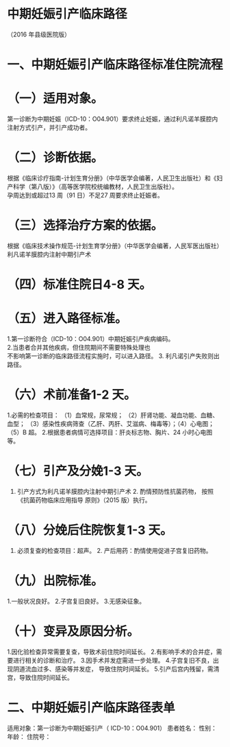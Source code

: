 # 中期妊娠引产临床路径  
（2016 年县级医院版）  
# 一、中期妊娠引产临床路径标准住院流程  
# （一）适用对象。  
第一诊断为中期妊娠（ICD-10：O04.901）要求终止妊娠，通过利凡诺羊膜腔内注射方式引产，并引产成功者。  
# （二）诊断依据。  
根据《临床诊疗指南-计划生育分册》（中华医学会编著，人民卫生出版社）和《妇产科学（第八版）》（高等医学院校统编教材，人民卫生出版社）。  
孕周达到或超过13 周（91 日）不足27 周要求终止妊娠者。  
# （三）选择治疗方案的依据。  
根据《临床技术操作规范-计划生育学分册》（中华医学会编著，人民军医出版社）  
利凡诺羊膜腔内注射中期引产术  
# （四）标准住院日4-8 天。  
# （五）进入路径标准。  
1.第一诊断符合（ICD-10：O04.901）中期妊娠引产疾病编码。  
2.当患者合并其他疾病，但住院期间不需要特殊处理也  
不影响第一诊断的临床路径流程实施时，可以进入路径。 3. 利凡诺引产失败则出路径。  
# （六）术前准备1-2 天。  
1.必需的检查项目： （1）血常规，尿常规； （2）肝肾功能、凝血功能、血糖、血型； （3）感染性疾病筛查（乙肝、丙肝、艾滋病、梅毒等）；（4）心电图； （5）B 超。 2.根据患者病情可选择项目：肝炎标志物、胸片、24 小时心电图等。  
# （七）引产及分娩1-3 天。  
1.   引产方式为利凡诺羊膜腔内注射中期引产术  2.   酌情预防性抗菌药物， 按照 《抗菌药物临床应用指导 原则》（2015 版）执行。  
# （八）分娩后住院恢复1-3 天。  
1. 必须复查的检查项目：超声。 2. 产后用药：酌情使用促进子宫复旧药物。  
# （九）出院标准。  
1.一般状况良好。 2.子宫复旧良好。       3.无感染征象。  
# （十）变异及原因分析。  
1.因化验检查异常需要复查，导致术前住院时间延长。 2.有影响手术的合并症，需要进行相关的诊断和治疗。 3.因手术并发症需进一步处理。 4.子宫复旧不良，出现阴道流血过多、感染等并发症， 导致住院时间延长。 5.引产后宫内残留，需清宫，导致住院时间延长。  
# 二、中期妊娠引产临床路径表单  
适用对象：第一诊断为中期妊娠引产（ ICD-10：O04.901） 患者姓名：               性别：           年龄：              住院号：  
